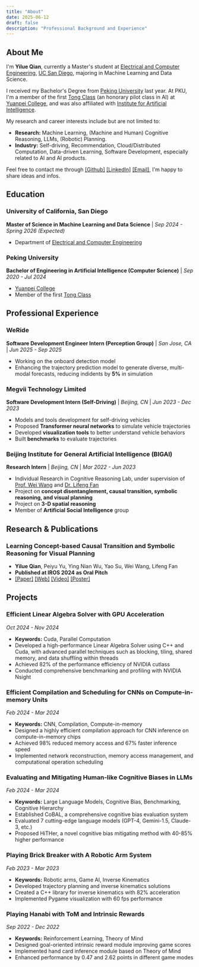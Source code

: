 ```yaml
---
title: "About"
date: 2025-06-12
draft: false
description: "Professional Background and Experience"
---
```


## About Me

I'm **Yilue Qian**, currently a Master's student at [Electrical and Computer Engineering](https://ece.ucsd.edu/), [UC San Diego](https://ucsd.edu/), majoring in Machine Learning and Data Science.

I received my Bachelor's Degree from [Peking University](https://english.pku.edu.cn/) last year. At PKU, I'm a member of the first [Tong Class](https://tongclass.ac.cn/) (an honorary pilot class in AI) at [Yuanpei College](https://yuanpei.pku.edu.cn/), and was also affiliated with [Institute for Artificial Intelligence](https://www.ai.pku.edu.cn/).

My research and career interests include but are not limited to:

- **Research:** Machine Learning, (Machine and Human) Cognitive Reasoning, LLMs, (Robotic) Planning.
- **Industry:** Self-driving, Recommendation, Cloud/Distributed Computation, Data-driven Learning, Software Development, especially related to AI and AI products.

Feel free to contact me through [[Github]](https://github.com/FQYQC) [[LinkedIn]](https://www.linkedin.com/in/yilue-qian/) [[Email]](mailto://qianyilue@outlook.com), I'm happy to share ideas and infos.

## Education

### University of California, San Diego
**Master of Science in Machine Learning and Data Science** | *Sep 2024 - Spring 2026 (Expected)*  
- Department of [Electrical and Computer Engineering](https://ece.ucsd.edu/)

### Peking University
**Bachelor of Engineering in Artificial Intelligence (Computer Science)** | *Sep 2020 - Jul 2024* 
- [Yuanpei College](https://yuanpei.pku.edu.cn/)
- Member of the first [Tong Class](https://tongclass.ac.cn/)

## Professional Experience

### WeRide
**Software Development Engineer Intern (Perception Group)** | *San Jose, CA* | *Jun 2025 - Sep 2025*  
- Working on the onboard detection model 
- Enhancing the trajectory prediction model to generate diverse, multi-modal forecasts, reducing indidents by **5%** in simulation

### Megvii Technology Limited
**Software Development Intern (Self-Driving)** | *Beijing, CN* | *Jun 2023 - Dec 2023*  
- Models and tools development for self-driving vehicles
- Proposed **Transformer neural networks** to simulate vehicle trajectories
- Developed **visualization tools** to better understand vehicle behaviors
- Built **benchmarks** to evaluate trajectories

### Beijing Institute for General Artificial Intelligence (BIGAI)
**Research Intern** | *Beijing, CN* | *Mar 2022 - Jun 2023*  
- Individual Research in Cognitive Reasoning Lab, under supervision of [Prof. Wei Wang](https://cognn.com/) and [Dr. Lifeng Fan](https://lifengfan.github.io/)
- Project on **concept disentanglement, causal transition, symbolic reasoning, and visual planning**
- Project on **3-D spatial reasoning**
- Member of **Artificial Social Intelligence** group

## Research & Publications

### Learning Concept-based Causal Transition and Symbolic Reasoning for Visual Planning
- **Yilue Qian**, Peiyu Yu, Ying Nian Wu, Yao Su, Wei Wang, Lifeng Fan
- **Published at IROS 2024 as Oral Pitch**
- [[Paper]](https://fqyqc.github.io/Portfolio/assets/publications/LearningCCTSRVP/paper.pdf) [[Web]](https://fqyqc.github.io/ConTranPlan) [[Video]](https://youtu.be/qWfZV8vI7Q0) [[Poster]](https://fqyqc.github.io/Portfolio/assets/publications/LearningCCTSRVP/poster.pdf)

<!-- ### Evaluate and Mitigate Human-like Cognitive Biases in LLMs
- Coming soon  -->

## Projects

### Efficient Linear Algebra Solver with GPU Acceleration
*Oct 2024 - Nov 2024*  
- **Keywords:** Cuda, Parallel Computation
- Developed a high-performance Linear Algebra Solver using C++ and Cuda, with advanced parallel techniques such as blocking, tiling, shared memory, and data shuffling within threads
- Achieved 82% of the performance efficiency of NVIDIA cutlass
- Conducted comprehensive benchmarking and profiling with NVIDIA Nsight

### Efficient Compilation and Scheduling for CNNs on Compute-in-memory Units
*Feb 2024 - Mar 2024*  
- **Keywords:** CNN, Compilation, Compute-in-memory
- Designed a highly efficient compilation approach for CNN inference on compute-in-memory chips
- Achieved 98% reduced memory access and 67% faster inference speed
- Implemented network reconstruction, memory access management, and computational operation scheduling

### Evaluating and Mitigating Human-like Cognitive Biases in LLMs
*Feb 2024 - Mar 2024*  
- **Keywords:** Large Language Models, Cognitive Bias, Benchmarking, Cognitive Hierarchy
- Established CoBAL, a comprehensive cognitive bias evaluation system
- Evaluated 7 cutting-edge language models (GPT-4, Gemini-1.5, Claude-3, etc.)
- Proposed HiTHer, a novel cognitive bias mitigating method with 40-85% higher performance

### Playing Brick Breaker with A Robotic Arm System
*Feb 2023 - Mar 2023*  
- **Keywords:** Robotic arms, Game AI, Inverse Kinematics
- Developed trajectory planning and inverse kinematics solutions
- Created a C++ library for inverse kinematics with 82% acceleration
- Implemented Pygame visualization with 60 fps performance

### Playing Hanabi with ToM and Intrinsic Rewards
*Sep 2022 - Dec 2022*  
- **Keywords:** Reinforcement Learning, Theory of Mind
- Designed goal-oriented intrinsic reward module improving game scores
- Implemented hand card inference module based on Theory of Mind
- Enhanced performance by 0.47 and 2.62 points in different game modes
